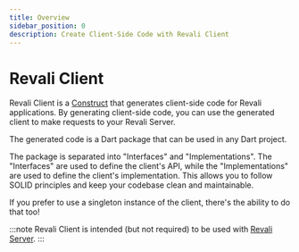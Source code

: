 ```yaml
---
title: Overview
sidebar_position: 0
description: Create Client-Side Code with Revali Client
---
```


# Revali Client

Revali Client is a [Construct][construct] that generates client-side code for Revali applications. By generating client-side code, you can use the generated client to make requests to your Revali Server.

The generated code is a Dart package that can be used in any Dart project.

The package is separated into "Interfaces" and "Implementations". The "Interfaces" are used to define the client's API, while the "Implementations" are used to define the client's implementation. This allows you to follow SOLID principles and keep your codebase clean and maintainable.

If you prefer to use a singleton instance of the client, there's the ability to do that too!

:::note
Revali Client is intended (but not required) to be used with [Revali Server][revali-server].
:::

[construct]: ../../constructs/overview.md#constructs
[revali-server]: ../revali_server/overview.md
